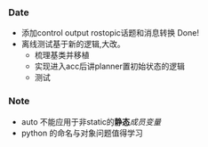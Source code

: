 ### Date
- 添加control output rostopic话题和消息转换 Done!
- 离线测试基于新的逻辑,大改。
	- 梳理基类并移植
	- 实现进入acc后讲planner置初始状态的逻辑
	- 测试
### Note
- auto 不能应用于非static的**静态***成员变量* 
- python 的命名与对象问题值得学习